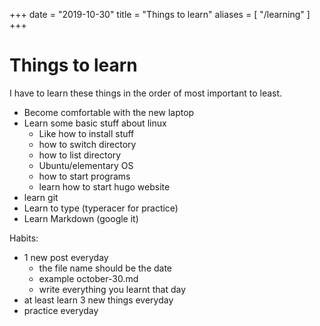 +++
date = "2019-10-30"
title = "Things to learn"
aliases = [
    "/learning"
]
+++

# Things to learn

I have to learn these things in the order of most important to least.

- Become comfortable with the new laptop
- Learn some basic stuff about linux
    - Like how to install stuff
    - how to switch directory
    - how to list directory
    - Ubuntu/elementary OS
    - how to start programs
    - learn how to start hugo website
- learn git
- Learn to type (typeracer for practice)
- Learn Markdown (google it)

Habits:

- 1 new post everyday
    - the file name should be the date
    - example october-30.md
    - write everything you learnt that day
- at least learn 3 new things everyday
- practice everyday